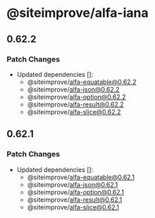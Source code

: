 # @siteimprove/alfa-iana

## 0.62.2

### Patch Changes

- Updated dependencies []:
  - @siteimprove/alfa-equatable@0.62.2
  - @siteimprove/alfa-json@0.62.2
  - @siteimprove/alfa-option@0.62.2
  - @siteimprove/alfa-result@0.62.2
  - @siteimprove/alfa-slice@0.62.2

## 0.62.1

### Patch Changes

- Updated dependencies []:
  - @siteimprove/alfa-equatable@0.62.1
  - @siteimprove/alfa-json@0.62.1
  - @siteimprove/alfa-option@0.62.1
  - @siteimprove/alfa-result@0.62.1
  - @siteimprove/alfa-slice@0.62.1
